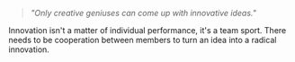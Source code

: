 > *"Only creative geniuses can come up with innovative ideas."*

Innovation isn't a matter of individual performance, it's a team sport. There needs to be cooperation between members to turn an idea into a radical innovation.